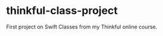 thinkful-class-project
======================

First project on Swift Classes from my Thinkful online course.

